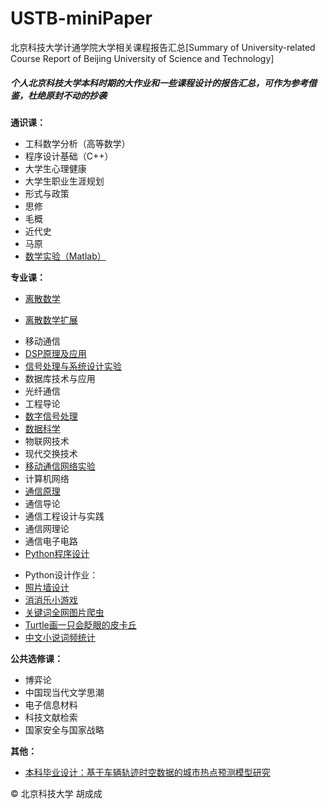 # USTB-miniPaper
北京科技大学计通学院大学相关课程报告汇总[Summary of University-related Course Report of Beijing University of Science and Technology]

##### 个人北京科技大学本科时期的大作业和一些课程设计的报告汇总，可作为参考借鉴，杜绝原封不动的抄袭

**通识课：**
+ 工科数学分析（高等数学）
+ 程序设计基础（C++）
+ 大学生心理健康
+ 大学生职业生涯规划
+ 形式与政策
+ 思修
+ 毛概
+ 近代史
+ 马原
+ [数学实验（Matlab）](https://github.com/JackHCC/Routing-Algorithm)

**专业课：**
+ [离散数学](https://github.com/JackHCC/Dijkstra-bjSubway)
-   [离散数学扩展](https://github.com/JackHCC/GUI-bjSubway)
+ 移动通信
+ [DSP原理及应用](https://github.com/JackHCC/DSP-for-Conv-and-FFT)
+ [信号处理与系统设计实验](https://github.com/JackHCC/Assignment-for-DSP-Experiment)
+ 数据库技术与应用
+ 光纤通信
+ 工程导论
+ [数字信号处理](https://github.com/JackHCC/Audio-Digital-Processing)
+ [数据科学](https://github.com/JackHCC/Apriori-and-FP_Growth)
+ 物联网技术
+ 现代交换技术
+ [移动通信网络实验](https://github.com/JackHCC/EGo1-Vivado-Lock)
+ 计算机网络
+ [通信原理](https://github.com/JackHCC/Correspondence-Principle-Experiment-for-LabView)
+ 通信导论
+ 通信工程设计与实践
+ 通信网理论
+ 通信电子电路
+ [Python程序设计](https://github.com/JackHCC/Photo-Edit)
-   Python设计作业：
-   [照片墙设计](https://github.com/JackHCC/SlideShow)
-   [消消乐小游戏](https://github.com/JackHCC/Elimination-Game)
-   [关键词全网图片爬虫](https://github.com/JackHCC/KeyWord-Crawler)
-   [Turtle画一只会眨眼的皮卡丘](https://github.com/JackHCC/Draw-Pikaqiu)
-   [中文小说词频统计](https://github.com/JackHCC/Word-Counting)

**公共选修课：**
+ 博弈论
+ 中国现当代文学思潮
+ 电子信息材料
+ 科技文献检索
+ 国家安全与国家战略

**其他：**
+ [本科毕业设计：基于车辆轨迹时空数据的城市热点预测模型研究](https://github.com/JackHCC/Graduation-Design)



© 北京科技大学 胡成成
